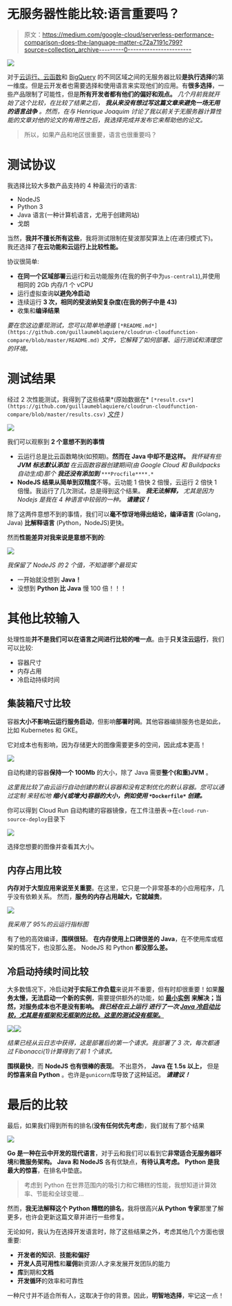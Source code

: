 # 无服务器性能比较:语言重要吗？

> 原文：<https://medium.com/google-cloud/serverless-performance-comparison-does-the-language-matter-c72a7191c799?source=collection_archive---------0----------------------->

![](img/1909045e05f986f97ad32c637ce96d9e.png)

对于[云运行、云函数](/google-cloud/cloud-run-and-cloud-functions-does-the-region-change-the-performances-b967e5cee0cc)和 [BigQuery](/google-cloud/bigquery-tell-me-your-region-i-will-tell-you-your-speed-41dcf42b8cc) 的不同区域之间的无服务器比较**是执行选择**的第一维度。但是云开发者也需要选择和使用语言来实现他们的应用。有**很多选择**，一些产品限制了可能性，但是**所有开发者都有他们的偏好和观点。**
*几个月前我就开始了这个比较，在比较了结果之后，* ***我从来没有想过写这篇文章来避免一场无用的语言战争*** *。然而，在与 Henrique Joaquim 讨论了我以前关于无服务器计算性能的文章对他的论文的有用性之后，我选择完成并发布它来帮助他的论文。*

> 所以，如果产品和地区很重要，语言也很重要吗？

# 测试协议

我选择比较大多数产品支持的 4 种最流行的语言:

*   NodeJS
*   Python 3
*   Java 语言(一种计算机语言，尤用于创建网站)
*   戈朗

当然，**我并不擅长所有这些**，我将测试限制在斐波那契算法上(在递归模式下)。
我还选择了**在云功能和云运行上比较性能。**

协议很简单:

*   **在同一个区域部署**云运行和云功能服务(在我的例子中为`us-central1`),并使用相同的 2Gb 内存/1 个 vCPU
*   运行虚拟查询**以避免冷启动**
*   连续运行 **3 次，相同的斐波纳契复杂度(在我的例子中是 43)**
*   收集和**编译结果**

*要在您这边重现测试，您可以简单地遵循* `[*README.md*](https://github.com/guillaumeblaquiere/cloudrun-cloudfunction-compare/blob/master/README.md)` *文件，它解释了如何部署、运行测试和清理您的环境。*

# 测试结果

经过 2 次性能测试，我得到了这些结果*(原始数据在* `[*result.csv*](https://github.com/guillaumeblaquiere/cloudrun-cloudfunction-compare/blob/master/results.csv)` [*文件*](https://github.com/guillaumeblaquiere/cloudrun-cloudfunction-compare/blob/master/results.csv) *)*

![](img/459c962e709067f05f2f454dd82d3dea.png)

我们可以观察到 **2 个意想不到的事情**

*   云运行总是比云函数略快(如预期)。**然而在 Java 中却不是这样。**
    *我怀疑有些* ***JVM 标志默认添加*** *在云函数容器创建期间(由 Google Cloud 和 Buildpacks 自动生成)那个* ***我还没有添加到*** `***Procfile****.*`
*   **NodeJS 结果从简单到双精度**不等。云功能 1 倍快 2 倍慢，云运行 2 倍快 1 倍慢。我运行了几次测试，总是得到这个结果。 ***我无法解释，*** *尤其是因为 Nodejs 是我在 4 种语言中较弱的一种。* ***请建议！***

除了这两件意想不到的事情，我们可以**毫不惊讶地得出结论，编译语言** (Golang，Java) **比解释语言** (Python，NodeJS)更快。

然而**性能差异对我来说是意想不到的**:

![](img/57d6f18968af1aa7437981d95b61e85a.png)

*我保留了 NodeJS 的 2 个值，不知道哪个最现实*

*   一开始就没想到 **Java！**
*   没想到 **Python 比 Java** 慢 100 倍！！！

# 其他比较输入

处理性能**并不是我们可以在语言之间进行比较的唯一点**。由于**只关注云运行**，我们可以比较:

*   容器尺寸
*   内存占用
*   冷启动持续时间

## 集装箱尺寸比较

容器**大小不影响云运行服务启动**，但影响**部署时间**。其他容器编排服务也是如此，比如 Kubernetes 和 GKE。

它对成本也有影响，因为存储更大的图像需要更多的空间，因此成本更高！

![](img/ef5a257f6d59ba3493c7605f8783f521.png)

自动构建的容器**保持一个 100Mb** 的大小，除了 Java 需要**整个(和重)JVM** 。

*这里我比较了由云运行自动创建的默认容器和没有定制优化的默认容器。您可以通过定制* *来轻松地* ***缩小(或增大)容器的大小，例如使用* `*Dockerfile*` *创建。***

你可以得到 Cloud Run 自动构建的容器镜像，在工件注册表->在`cloud-run-source-deploy`目录下

![](img/154152b388a98519220507afcf42b2a6.png)

选择您想要的图像并查看其大小。

## 内存占用比较

**内存对于大型应用来说至关重要**。在这里，它只是一个非常基本的小应用程序，几乎没有依赖关系。
然而，**服务的内存占用越大，它就越贵**。

![](img/6465cb75bd6173ae4dcc2c897e9ea4c9.png)

*我采用了 95%的云运行指标图*

有了他的高效编译，**围棋很轻**。
**在内存使用上口碑很差的 Java**，在不使用库或框架的情况下，也没那么差。
NodeJS 和 Python **都没那么差。**

## 冷启动持续时间比较

大多数情况下，冷启动**对于实际工作负载**来说并不重要，但有时却很重要！如果**服务太慢，无法启动一个新的实例**，需要提供额外的功能，如 [**最小实例**](https://cloud.google.com/run/docs/configuring/min-instances) **来解决；当然，**对服务成本**也不是没有影响。
*我已经在云上运行* *进行了一次* [*Java 冷启动比较，尤其是有框架和无框架的比较。这里的测试没有框架。*](/google-cloud/java-frameworks-performances-on-cloud-run-eb243fd84a5c)**

![](img/3d8609acf625e78cb5c461a2188d7b60.png)![](img/d6b8d5a022443356837c77c25dadca89.png)

*结果已经从云日志中获得，这是部署后的第一个请求。我部署了 3 次，每次都通过 Fibonacci(1)计算得到了前 1 个请求。*

**围棋最快**，而 **NodeJS 也有很棒的表现**。
不出意外， **Java 在 1.5s 以上，**
但是**的惊喜来自 Python** 。也许是`gunicorn`库导致了这种延迟。 ***请建议！***

# 最后的比较

最后，如果我们得到所有的排名(**没有任何优先考虑**)，我们就有了那个结果

![](img/0df6c7f8a6eb1687d3063bb2651f5347.png)

**Go 是一种在云中开发的现代语言**，对于云和我们可以看到它**非常适合无服务器环境**和**微服务架构。**
**Java 和 NodeJS** 各有优缺点，**有待认真考虑。**
**Python 是我最大的惊喜**，在排名中垫底。

> 考虑到 Python 在世界范围内的吸引力和它糟糕的性能，我想知道计算效率、节能和全球变暖…

然而，**我无法解释这个 Python 糟糕的排名**，我将很高兴**从 Python 专家**那里了解更多，也许会更新这篇文章并进行一些修复。

无论如何，我认为在选择开发语言时，除了这些结果之外，考虑其他几个方面也很重要:

*   **开发者的知识**、**技能和偏好**
*   **开发人员可用性**和**雇佣**新资源/人才来发展开发团队的能力
*   **库**到期和**文档**
*   **开发循环**的效率和可靠性

一种尺寸并不适合所有人，这取决于你的背景。因此，**明智地选择**，牢记这一点！